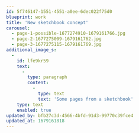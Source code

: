 ```yaml
---
id: 5f746147-1551-4551-a0ee-6dec022f75d0
blueprint: work
title: 'New sketchbook concept'
carousel:
  - page-1-possible-1677274910-1679161766.jpg
  - page-2-1677275009-1679161762.jpg
  - page-3-1677275115-1679161769.jpg
additional_image_s:
  -
    id: lfe9kr59
    text:
      -
        type: paragraph
        content:
          -
            type: text
            text: 'Some pages from a sketchbook'
    type: text
    enabled: true
updated_by: bfb27c3d-4566-4bfd-91d3-99770c39fce4
updated_at: 1679161818
---
```

